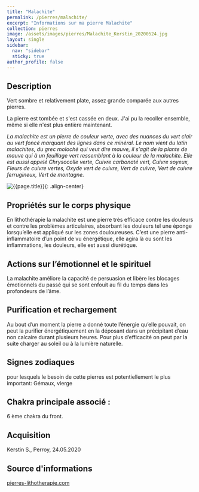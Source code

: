 ```yaml
---
title: "Malachite"
permalink: /pierres/malachite/
excerpt: "Informations sur ma pierre Malachite"
collection: pierres
image: /assets/images/pierres/Malachite_Kerstin_20200524.jpg
layout: single
sidebar:
  nav: "sidebar"
  sticky: true
author_profile: false
---
```


## Description
Vert sombre et relativement plate, assez grande comparée aux autres pierres.

La pierre est tombée et s'est cassée en deux. J'ai pu la recoller ensemble, même si elle n'est plus entière maintenant.

*La malachite est un pierre de couleur verte, avec des nuances du vert clair au vert foncé marquant des lignes dans ce minéral. Le nom vient du latin malachites, du grec molochē qui veut dire mauve,  il s’agit de la plante de mauve qui à un feuillage vert ressemblant à la couleur de la malachite. Elle est aussi appelé Chrysocolle verte, Cuivre carbonaté vert, Cuivre soyeux, Fleurs de cuivre vertes, Oxyde vert de cuivre, Vert de cuivre, Vert de cuivre ferrugineux, Vert de montagne.*

![{{page.title}}]({{page.image}} "Malachite"){: .align-center}


## Propriétés sur le corps physique
En lithothérapie la malachite est une pierre très efficace contre les douleurs et contre les problèmes articulaires, absorbant les douleurs tel une éponge lorsqu’elle est appliqué sur les zones douloureuses. C’est une pierre anti-inflammatoire d’un point de vu énergétique, elle agira là ou sont les inflammations, les douleurs, elle est aussi diurétique.


## Actions sur l’émotionnel et le spirituel
La malachite améliore la capacité de persuasion et libère les blocages émotionnels du passé qui se sont enfouit au fil du temps dans les profondeurs de l’âme.


## Purification et rechargement
Au bout d’un moment la pierre a donné toute l’énergie qu’elle pouvait, on peut la purifier énergétiquement en la déposant dans un précipitant d’eau non calcaire durant plusieurs heures. Pour plus d’efficacité on peut par la suite charger au soleil ou à la lumière naturelle.

## Signes zodiaques
pour lesquels le besoin de cette pierres est potentiellement le plus important:
Gémaux, vierge


## Chakra principale associé :
6 ème chakra du front.


## Acquisition
Kerstin S., Perroy, 24.05.2020


## Source d'informations
[pierres-lithotherapie.com](https://www.pierres-lithotherapie.com/malachite-proprietes/)
